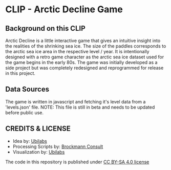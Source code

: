 # CLIP - Arctic Decline Game

## Background on this CLIP
Arctic Decline is a little interactive game that gives an intuitive insight into the realities of the shrinking sea ice. The size of the paddles corresponds to the arctic sea ice area in the respective level / year. It is intentionally designed with a retro game character as the arctic sea ice dataset used for the game begins in the early 80s. The game was initially developed as a side project but was completely redesigned and reprogrammed for release in this project.

## Data Sources
The game is written in javascript and fetching it's level data from a 'levels.json' file. NOTE: This file is still in beta and needs to be updated before public use.

## CREDITS & LICENSE
- Idea by: [Ubilabs](https://www.ubilabs.com/)
- Processing Scripts by: [Brockmann Consult](https://www.brockmann-consult.de/)
- Visualization by: [Ubilabs](https://www.ubilabs.com/)

The code in this repository is published under [CC BY-SA 4.0 license](https://creativecommons.org/licenses/by-sa/4.0/)